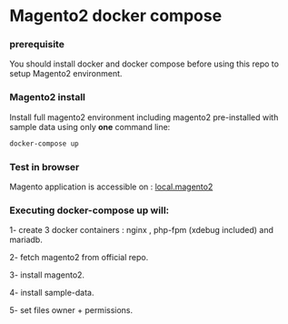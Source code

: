 # Magento2 docker compose

### prerequisite
You should install docker and docker compose before using this repo to setup Magento2 environment.

### Magento2 install

Install full magento2 environment including magento2 pre-installed with sample data using only  **one** command line:
```sh
docker-compose up
```
### Test in browser
Magento application is accessible on : [local.magento2](http://local.magento2)


### Executing  docker-compose up will:
 1- create 3 docker containers : nginx , php-fpm (xdebug included) and mariadb.

 2- fetch magento2 from official repo.
 
 3- install magento2.
 
 4- install sample-data.

 5- set files owner + permissions.




